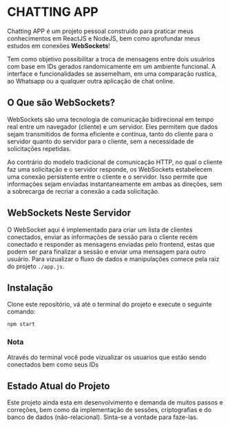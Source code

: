 # CHATTING APP 
Chatting APP é um projeto pessoal construido para praticar meus conhecimentos em ReactJS e NodeJS, bem como aprofundar meus estudos em conexões **WebSockets**! 

Tem como objetivo possibilitar a troca de mensagens entre dois usuários com base em IDs gerados randomicamente em um ambiente funcional. A interface e funcionalidades se assemelham, em uma comparação rustica, ao Whatsapp ou a qualquer outra aplicação de chat online. 

## O Que são WebSockets? 

WebSockets são uma tecnologia de comunicação bidirecional em tempo real entre um navegador (cliente) e um servidor. Eles permitem que dados sejam transmitidos de forma eficiente e contínua, tanto do cliente para o servidor quanto do servidor para o cliente, sem a necessidade de solicitações repetidas. 

Ao contrário do modelo tradicional de comunicação HTTP, no qual o cliente faz uma solicitação e o servidor responde, os WebSockets estabelecem uma conexão persistente entre o cliente e o servidor. Isso permite que informações sejam enviadas instantaneamente em ambas as direções, sem a sobrecarga de recriar a conexão a cada solicitação. 

## WebSockets Neste Servidor 

O WebSocket aqui é implementado para criar um lista de clientes conectados, enviar as informações de sessão para o cliente recém conectado e responder as mensagens enviadas pelo frontend,
estas que podem ser para finalizar a sessão e enviar uma mensagem para outro usuário. 
Para vizualizar o fluxo de dados e manipulações comece pela raiz do projeto `./app.js`. 

## Instalação 
Clone este repositório, vá até o terminal do projeto e execute o seguinte comando:
```bash
npm start
```

### Nota 
Através do terminal você pode vizualizar os usuarios que estão sendo conectados bem como seus IDs 

## Estado Atual do Projeto 
Este projeto ainda esta em desenvolvimento e demanda de muitos passos e correções, bem como da implementação de sessões, criptografias e do banco de dados (não-relacional). Sinta-se a vontade para faze-las.

